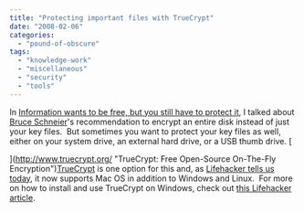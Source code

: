 ```yaml
---
title: "Protecting important files with TrueCrypt"
date: "2008-02-06"
categories: 
  - "pound-of-obscure"
tags: 
  - "knowledge-work"
  - "miscellaneous"
  - "security"
  - "tools"
---
```


In [Information wants to be free, but you still have to protect it](http://nsl.gbrettmiller.com/2007/information-wants-to-be-free-but-you-still-need-to-protect-it "No Straight Lines:  Information wants to be free..."), I talked about [Bruce Schneier](http://www.schneier.com/ "Bruce Schneier")'s recommendation to encrypt an entire disk instead of just your key files.  But sometimes you want to protect your key files as well, either on your system drive, an external hard drive, or a USB thumb drive. [

](http://www.truecrypt.org/ "TrueCrypt:  Free Open-Source On-The-Fly Encryption")[TrueCrypt](http://www.truecrypt.org/ "TrueCrypt:  Free Open-Source On-The-Fly Encryption") is one option for this and, as [Lifehacker tells us today](http://feeds.gawker.com/~r/lifehacker/full/~3/230413368/truecrypt-now-available-for-mac-too "Lifehacker:  TrueCrypt Now Available for Mac, Too"), it now supports Mac OS in addition to Windows and Linux.  For more on how to install and use TrueCrypt on Windows, check out [this Lifehacker article](http://lifehacker.com/software/top/geek-to-live--encrypt-your-data-178005.php "Lifehacker:  Geek to live - Encrypt your data").

